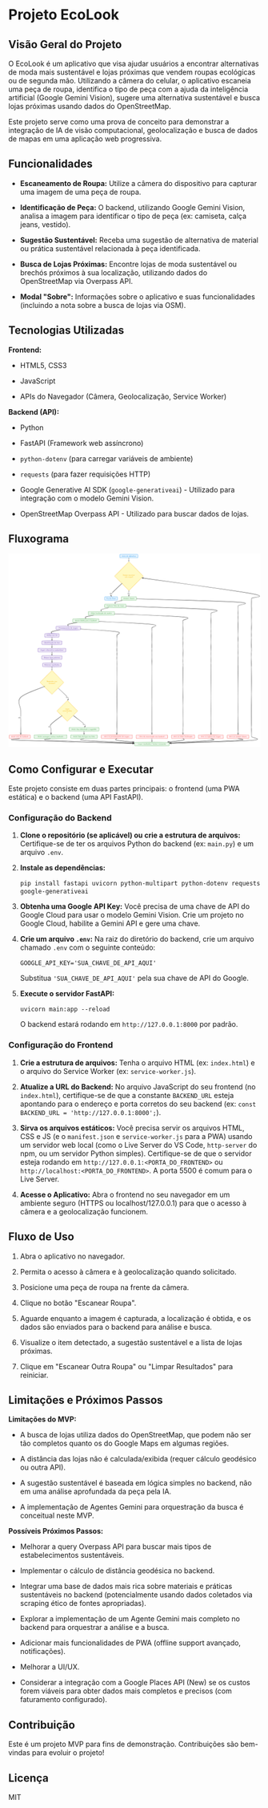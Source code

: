 # Projeto EcoLook

## Visão Geral do Projeto

O EcoLook é um aplicativo que visa ajudar usuários a encontrar alternativas de moda mais sustentável e lojas próximas que vendem roupas ecológicas ou de segunda mão. Utilizando a câmera do celular, o aplicativo escaneia uma peça de roupa, identifica o tipo de peça com a ajuda da inteligência artificial (Google Gemini Vision), sugere uma alternativa sustentável e busca lojas próximas usando dados do OpenStreetMap.

Este projeto serve como uma prova de conceito para demonstrar a integração de IA de visão computacional, geolocalização e busca de dados de mapas em uma aplicação web progressiva.

## Funcionalidades

- **Escaneamento de Roupa:** Utilize a câmera do dispositivo para capturar uma imagem de uma peça de roupa.
    
- **Identificação de Peça:** O backend, utilizando Google Gemini Vision, analisa a imagem para identificar o tipo de peça (ex: camiseta, calça jeans, vestido).
    
- **Sugestão Sustentável:** Receba uma sugestão de alternativa de material ou prática sustentável relacionada à peça identificada.
    
- **Busca de Lojas Próximas:** Encontre lojas de moda sustentável ou brechós próximos à sua localização, utilizando dados do OpenStreetMap via Overpass API.
    
- **Modal "Sobre":** Informações sobre o aplicativo e suas funcionalidades (incluindo a nota sobre a busca de lojas via OSM).
    

## Tecnologias Utilizadas

**Frontend:**

- HTML5, CSS3
    
- JavaScript
    
- APIs do Navegador (Câmera, Geolocalização, Service Worker)
    

**Backend (API):**

- Python
    
- FastAPI (Framework web assíncrono)
    
- `python-dotenv` (para carregar variáveis de ambiente)
    
- `requests` (para fazer requisições HTTP)
    
- Google Generative AI SDK (`google-generativeai`) - Utilizado para integração com o modelo Gemini Vision.
    
- OpenStreetMap Overpass API - Utilizado para buscar dados de lojas.
    
## Fluxograma
![Fluxograma](flux_ecolook.png)

## Como Configurar e Executar

Este projeto consiste em duas partes principais: o frontend (uma PWA estática) e o backend (uma API FastAPI).

### Configuração do Backend

1. **Clone o repositório (se aplicável) ou crie a estrutura de arquivos:** Certifique-se de ter os arquivos Python do backend (ex: `main.py`) e um arquivo `.env`.
    
2. **Instale as dependências:**
    
    ```
    pip install fastapi uvicorn python-multipart python-dotenv requests google-generativeai
    ```
    
3. **Obtenha uma Google API Key:** Você precisa de uma chave de API do Google Cloud para usar o modelo Gemini Vision. Crie um projeto no Google Cloud, habilite a Gemini API e gere uma chave.
    
4. **Crie um arquivo `.env`:** Na raiz do diretório do backend, crie um arquivo chamado `.env` com o seguinte conteúdo:
    
    ```
    GOOGLE_API_KEY='SUA_CHAVE_DE_API_AQUI'
    ```
    
    Substitua `'SUA_CHAVE_DE_API_AQUI'` pela sua chave de API do Google.
    
5. **Execute o servidor FastAPI:**
    
    ```
    uvicorn main:app --reload
    ```
    
    O backend estará rodando em `http://127.0.0.1:8000` por padrão.
    

### Configuração do Frontend

1. **Crie a estrutura de arquivos:** Tenha o arquivo HTML (ex: `index.html`) e o arquivo do Service Worker (ex: `service-worker.js`).
    
2. **Atualize a URL do Backend:** No arquivo JavaScript do seu frontend (no `index.html`), certifique-se de que a constante `BACKEND_URL` esteja apontando para o endereço e porta corretos do seu backend (ex: `const BACKEND_URL = 'http://127.0.0.1:8000';`).
    
3. **Sirva os arquivos estáticos:** Você precisa servir os arquivos HTML, CSS e JS (e o `manifest.json` e `service-worker.js` para a PWA) usando um servidor web local (como o Live Server do VS Code, `http-server` do npm, ou um servidor Python simples). Certifique-se de que o servidor esteja rodando em `http://127.0.0.1:<PORTA_DO_FRONTEND>` ou `http://localhost:<PORTA_DO_FRONTEND>`. A porta 5500 é comum para o Live Server.
    
4. **Acesse o Aplicativo:** Abra o frontend no seu navegador em um ambiente seguro (HTTPS ou localhost/127.0.0.1) para que o acesso à câmera e a geolocalização funcionem.
    

## Fluxo de Uso

1. Abra o aplicativo no navegador.
    
2. Permita o acesso à câmera e à geolocalização quando solicitado.
    
3. Posicione uma peça de roupa na frente da câmera.
    
4. Clique no botão "Escanear Roupa".
    
5. Aguarde enquanto a imagem é capturada, a localização é obtida, e os dados são enviados para o backend para análise e busca.
    
6. Visualize o item detectado, a sugestão sustentável e a lista de lojas próximas.
    
7. Clique em "Escanear Outra Roupa" ou "Limpar Resultados" para reiniciar.
    

## Limitações e Próximos Passos

**Limitações do MVP:**

- A busca de lojas utiliza dados do OpenStreetMap, que podem não ser tão completos quanto os do Google Maps em algumas regiões.
    
- A distância das lojas não é calculada/exibida (requer cálculo geodésico ou outra API).
    
- A sugestão sustentável é baseada em lógica simples no backend, não em uma análise aprofundada da peça pela IA.
    
- A implementação de Agentes Gemini para orquestração da busca é conceitual neste MVP.
    

**Possíveis Próximos Passos:**

- Melhorar a query Overpass API para buscar mais tipos de estabelecimentos sustentáveis.
    
- Implementar o cálculo de distância geodésica no backend.
    
- Integrar uma base de dados mais rica sobre materiais e práticas sustentáveis no backend (potencialmente usando dados coletados via scraping ético de fontes apropriadas).
    
- Explorar a implementação de um Agente Gemini mais completo no backend para orquestrar a análise e a busca.
    
- Adicionar mais funcionalidades de PWA (offline support avançado, notificações).
    
- Melhorar a UI/UX.
    
- Considerar a integração com a Google Places API (New) se os custos forem viáveis para obter dados mais completos e precisos (com faturamento configurado).
    

## Contribuição

Este é um projeto MVP para fins de demonstração. Contribuições são bem-vindas para evoluir o projeto!

## Licença

MIT